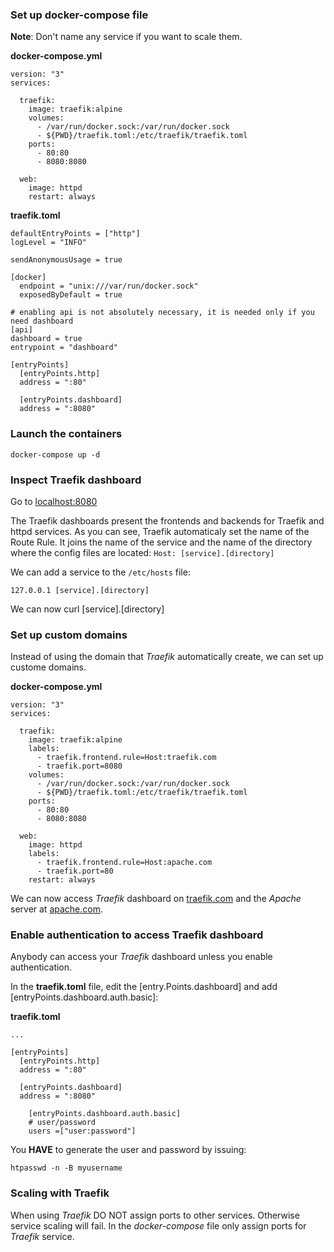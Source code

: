 ### Set up docker-compose file

**Note**: Don't name any service if you want to scale them.

**docker-compose.yml**
```
version: "3"
services:

  traefik:
    image: traefik:alpine
    volumes:
      - /var/run/docker.sock:/var/run/docker.sock
      - ${PWD}/traefik.toml:/etc/traefik/traefik.toml
    ports:
      - 80:80
      - 8080:8080

  web:
    image: httpd
    restart: always
```


**traefik.toml**
```
defaultEntryPoints = ["http"]
logLevel = "INFO"

sendAnonymousUsage = true

[docker]
  endpoint = "unix:///var/run/docker.sock"
  exposedByDefault = true

# enabling api is not absolutely necessary, it is needed only if you need dashboard
[api]
dashboard = true
entrypoint = "dashboard"

[entryPoints]
  [entryPoints.http]
  address = ":80"

  [entryPoints.dashboard]
  address = ":8080"
```

### Launch the containers

```
docker-compose up -d
```

### Inspect Traefik dashboard

Go to [localhost:8080](localhost:8080)

The Traefik dashboards present the frontends and backends for Traefik and httpd services. As you can see, Traefik automaticaly set the name of the Route Rule. It joins the name of the service and the name of the directory where the config files are located: `Host: [service].[directory]`

We can add a service to the `/etc/hosts` file:
```
127.0.0.1 [service].[directory]
```

We can now curl [service].[directory]

### Set up custom domains

Instead of using the domain that *Traefik* automatically create, we can set up custome domains.

**docker-compose.yml**
```
version: "3"
services:

  traefik:
    image: traefik:alpine
    labels:
      - traefik.frontend.rule=Host:traefik.com
      - traefik.port=8080
    volumes:
      - /var/run/docker.sock:/var/run/docker.sock
      - ${PWD}/traefik.toml:/etc/traefik/traefik.toml
    ports:
      - 80:80
      - 8080:8080

  web:
    image: httpd
    labels:
      - traefik.frontend.rule=Host:apache.com
      - traefik.port=80
    restart: always
```

We can now access *Traefik* dashboard on [traefik.com](traefik.com) and the *Apache* server at [apache.com](apache.com).

### Enable authentication to access Traefik dashboard

Anybody can access your *Traefik* dashboard unless you enable authentication.

In the **traefik.toml** file, edit the [entry.Points.dashboard] and add [entryPoints.dashboard.auth.basic]:

**traefik.toml**
```
...

[entryPoints]
  [entryPoints.http]
  address = ":80"

  [entryPoints.dashboard]
  address = ":8080"

    [entryPoints.dashboard.auth.basic]
    # user/password
    users =["user:password"]
```

You **HAVE** to generate the user and password by issuing:
```
htpasswd -n -B myusername
```

### Scaling with Traefik

When using *Traefik* DO NOT assign ports to other services. Otherwise service scaling will fail. In the *docker-compose* file only assign ports for *Traefik* service.
